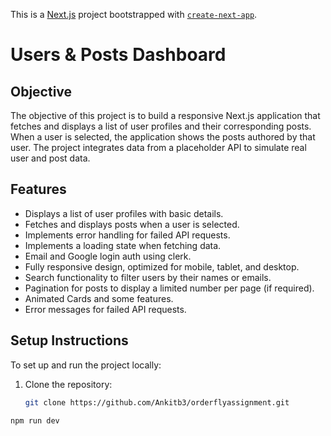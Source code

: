 This is a [Next.js](https://nextjs.org) project bootstrapped with [`create-next-app`](https://github.com/vercel/next.js/tree/canary/packages/create-next-app).

# Users & Posts Dashboard

## Objective

The objective of this project is to build a responsive Next.js application that fetches and displays a list of user profiles and their corresponding posts. When a user is selected, the application shows the posts authored by that user. The project integrates data from a placeholder API to simulate real user and post data.

## Features

- Displays a list of user profiles with basic details.
- Fetches and displays posts when a user is selected.
- Implements error handling for failed API requests.
- Implements a loading state when fetching data.
- Email and Google login auth using clerk.
- Fully responsive design, optimized for mobile, tablet, and desktop.
- Search functionality to filter users by their names or emails.
- Pagination for posts to display a limited number per page (if required).
- Animated Cards and some features.
- Error messages for failed API requests.

## Setup Instructions

To set up and run the project locally:

1. Clone the repository:

   ```bash
   git clone https://github.com/Ankitb3/orderflyassignment.git

   ```

```bash
npm run dev
```
